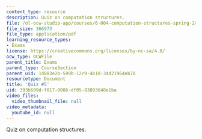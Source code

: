 ```yaml
---
content_type: resource
description: Quiz on computation structures.
file: /ol-ocw-studio-app/courses/6-004-computation-structures-spring-2009/393b699df0170086df0583893648e1ba_MIT6_004s09_quiz05.pdf
file_size: 366973
file_type: application/pdf
learning_resource_types:
- Exams
license: https://creativecommons.org/licenses/by-nc-sa/4.0/
ocw_type: OCWFile
parent_title: Exams
parent_type: CourseSection
parent_uid: 1d883e2b-599b-12c9-4b18-34d21964eb70
resourcetype: Document
title: 'Quiz #5'
uid: 393b699d-f017-0086-df05-83893648e1ba
video_files:
  video_thumbnail_file: null
video_metadata:
  youtube_id: null
---
```

Quiz on computation structures.